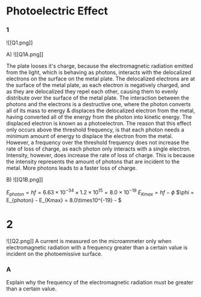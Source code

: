 # Photoelectric Effect

### 1
![[Q1.png]]

A)
![[Q1A.png]]

The plate looses it's charge, because the electromagnetic radiation emitted from the light, which is behaving as photons, interacts with the delocalized electrons on the surface on the metal plate. The delocalized electrons are at the surface of the metal plate, as each electron is negatively charged, and as they are delocalized they repel each other, causing them to evenly distribute over the surface of the metal plate.
The interaction between the photons and the electrons is a destructive one, where the photon converts all of its mass to energy & displaces the delocalized electron from the metal, having converted all of the energy from the photon into kinetic energy. The displaced electron is known as a photoelectron.
The reason that this effect only occurs above the threshold frequency, is that each photon needs a minimum amount of energy to displace the electron from the metal. However, a frequency over the threshold frequency does not increase the rate of loss of charge, as each photon only interacts with a single electron.
Intensity, however, does increase the rate of loss of charge. This is because the intensity represents the amount of photons that are incident to the metal. More photons leads to a faster loss of charge.

B)
![[Q1B.png]]

$E_{photon} = hf = 6.63\times10^{-34}\times1.2\times10^{15} = 8.0\times10^{-19}$
$E_{Kmax} = hf - \phi$
$\phi = E_{photon} - E_{Kmax} = 8.0\times10^{-19} - $

# 2
![[Q2.png]]
A current is measured on the microammeter only when electromagnetic radiation with a frequency greater than a certain value is incident on the photoemissive surface.

### A
Explain why the frequency of the electromagnetic radiation must be greater than a certain value.
